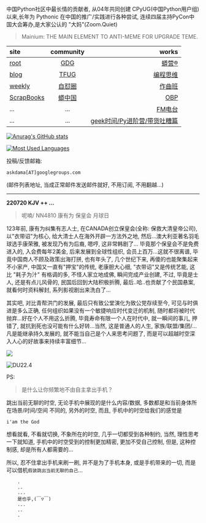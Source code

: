 中国Python社区中最长情的贡献者, 从04年共同创建 CPyUG(中国Python用户组)以来,长年为 Pythonic 在中国的推广/实践进行各种尝试, 连续四届主持PyCon中国大会筹办,是大家公认的 "大妈"(Zoom.Quiet)

> Mainium: THE MAIN ELEMENT TO ANTI-MEME FOR UPGRADE TEME.

| site | community | works |
| :-----| :----: | ----: |
| [root](http://zoomquiet.io/) | [GDG](https://blog.zhgdg.org/) | [蟒营®](https://doc.101.camp/) |
| [blog](https://blog.zoomquiet.io/pages/zoomquiet.html) | [TFUG](http://zh.tfug.world/) | [编程思维](https://py.101.camp/) |
| [weekly](http://weekly.pychina.org/) | [自怼圈](https://du.101.camp/) | [作曲班](https://mu.101.camp/) |
| [ScrapBooks](https://zoomquiet.io/collection.html) | [蟒中国](https://pychina.org/) | [OBP](https://zoomquiet.io/obp/index.html) |
| ... | ... | [FM电台](https://fm.101.camp/) |
| ... | ... | [geek时间/Py进阶营/带货吐糟篇](https://fm.101.camp/2020/geek2py-dama.html) |


[![Anurag's GitHub stats](https://github-readme-stats.vercel.app/api?username=zoomquiet&show_icons=true&count_private=true&include_all_commits=true&layout=compact&theme=panda)](https://blog.zoomquiet.io)

[![Most Used Languages](https://github-readme-stats.vercel.app/api/top-langs/?username=zoomquiet&theme=panda&card_width=445&layout=compact&show_icons=true&hide=javascript,html,php,Smarty,XSLT,TeX,C++,CSS)](https://zoomquiet.io)


投稿/反馈邮箱:

    askdama[AT]googlegroups.com

(邮件列表地址, 
当成正常邮件发送邮件就好, 不用订阅, 不用翻越...)




-----------------------------------------
**220720 KJV ++ ...**


> 呢喃/ NN4810 康有为 保皇会 月球日



123年前, 康有为纠集有志人士, 在CANADA创立保皇会(全称: 保救大清皇帝公司), 以"衣带诏"为核心, 给大清士人在海外开辟一方法外之地, 然后...澳大利亚著名羽毛球选手康荣雅, 被发现乃有为后裔, 嗯哼, 这非常韩剧了...
毕竟那个保皇会不是免费进入的, 入会费每年2美金, 后来发展到全球性组织, 会员上百万...这就不很离谱, 毕竟中国商人不顾及政策出海打拼, 也有年头了, 几个世纪下来, 再傻的也能聚集起来不小家产, 中国又一直有"押宝"的传统, 老康胆大心细, "衣带诏"又是传统艺能, 这比 "耗子为汁" 有格调的多, 不怪人家立地成佛, 瞬间完成产业创建, 不过, 毕竟是士人, 还是有点儿风骨的, 民国后回到大陆积极折腾, 最后..哈..也贡献了个民国悬案, 就看何时资料解封, 系列影视剧出来洗白了...

其实吧, 对比青帮洪门的发展, 最后只有致公堂演化为致公党存续至今, 可见与时俱进是多么正确, 任何组织如果没有一个敏捷响应时代变迁的机制, 随时都将被时代抛弃...好在个人不用这么折腾, 毕竟寿命有限一个人在时代中, 就一瞬间的事儿, 押错了, 就抗到死也没可能有什么好转...当然, 这是普通人的人生, 家族/联盟/集团/...凡是能继承持久发展的, 就不能当自己是个人来思考问题了, 而是可以超越时空深入人心的好故事来持续丰富细节...​




![](https://ipic.zoomquiet.top/2022-07-19-zq42-today-card-2207.020.jpeg)

![DU22.4](https://ipic.zoomquiet.top/2022-04-30-220430DU6y_zip.jpg!/fw/420)






PS:
> 是什么让你频繁地不由自主拿出手机？

跳出当前无聊的时空,
无论手机中展现的是什么内容/数据,
多数都是和当前身体所在场景/时间/空间 不同的,
另外的时空,
而且, 手机中的时空给我们的感觉是

    i'am the God

想看就看, 不看就切换,
不象所在的时空, 几乎一切都受到各种制约,
当然,
理性思考一下就知道,
手机中的时空受到的控制更加精密, 更加不受自己控制,
但是, 这种控制感,
却是所有人都需要的...

所以, 
忍不住拿出手机来刷一刷,
并不是为了手机本身, 或是手机带来的一切,
而是可以借机`假装跳出当前无聊的自己`...



```
    .
    ..
    ...
    是也乎,(￣▽￣)
    ...
    ..
    .
```



